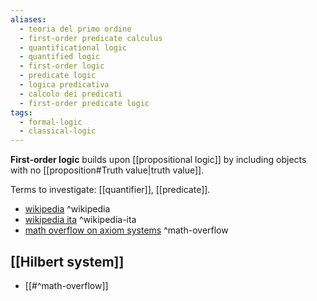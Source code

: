 ```yaml
---
aliases:
  - teoria del primo ordine
  - first-order predicate calculus
  - quantificational logic
  - quantified logic
  - first-order logic
  - predicate logic
  - logica predicativa
  - calcolo dei predicati
  - first-order predicate logic
tags:
  - formal-logic
  - classical-logic
---
```

**First-order logic** builds upon [[propositional logic]] by including objects with no [[proposition#Truth value|truth value]].

Terms to investigate: [[quantifier]], [[predicate]].

- [wikipedia](https://en.wikipedia.org/wiki/First-order_logic) ^wikipedia
- [wikipedia ita](https://it.wikipedia.org/wiki/Teoria_del_primo_ordine) ^wikipedia-ita
- [math overflow on axiom systems](https://math.stackexchange.com/questions/1872958/the-axiom-systems-of-predicate-logic) ^math-overflow

## [[Hilbert system]]

- [[#^math-overflow]]